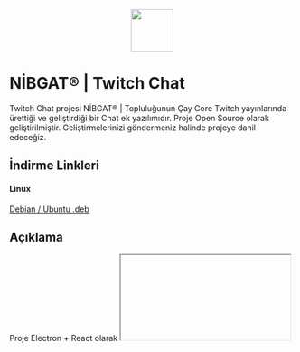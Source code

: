 <p align="center">
    <img
        src="https://nibgat.com/apps/twitchchat/sources/assets/images/logo128.png"
        width="75px"
        height="75px"
    />
</p>

# NİBGAT® | Twitch Chat
Twitch Chat projesi NİBGAT® | Topluluğunun Çay Core Twitch yayınlarında ürettiği ve geliştirdiği bir Chat ek yazılımıdır.
Proje Open Source olarak geliştirilmiştir. Geliştirmelerinizi göndermeniz halinde projeye dahil edeceğiz.

## İndirme Linkleri
#### Linux
[Debian / Ubuntu .deb](https://depo.nibgat.com/index.php/s/7qPdxZtriXd1dIn)

## Açıklama
Proje Electron + React olarak <iframe> tag'i üzerinden belirtilen kanalın chat'ini önünüze sermektedir. Tek yapmanız gereken
üst kısımda ki bar'a kanalın nickname'ini yazıp bağlan butonuna tıklamaktır.

## Çalıştırma
#### * yarn desktop || npm run desktop
2 komuttan birisini kullanarak geliştirici modunda proje başlatabilirsiniz.
#### * yarn release || npm run release
2 komuttan birisini kullanarak ürün modunda proje çıktısı alabilirsiniz.

## Geliştirici Notları ( Open Source )
- İlk olarak camel case çalışmalısınız.
- Değişken isimlendirmeleri semantic ( anlamlı ) olmalı, ne bilgisi tuttuğunu ve ne için kullanıldığını iyi anlatmalıdır.
- Fonksiyon isimlendirmeleri de semantic olmalıdır. Ne iş yaptığı isminden anlaşılmalıdır.
- Gereksiz kod yazımından kaçınılmalıdır.
- Fonksiyonel programlamaya göre kodlanmalıdır. Tüm işlemler güzel parçalara ayrılmış olmalıdır.
- Değişken isimlendirmeleri ortak düzen açısından ingilizce olarak tercih edilmelidir. ( Yeni bir sistem gelmediği sürece geçerli madde. )

## Lisans
- GNU / General Public License